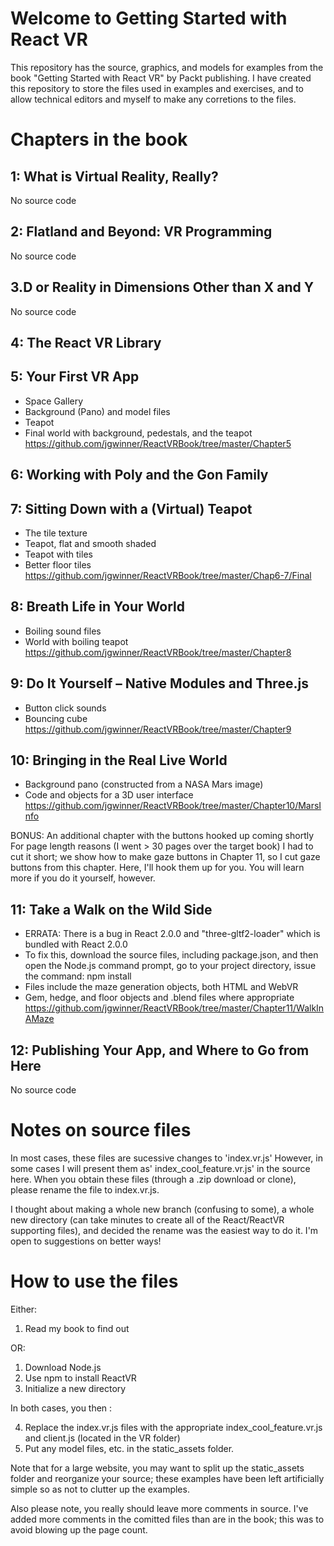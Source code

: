 # Welcome to Getting Started with React VR

This repository has the source, graphics, and models for examples from the book "Getting Started with React VR" by Packt publishing. I have created this repository to store the files used in examples and exercises, and to allow technical editors and myself to make any corretions to the files.

# Chapters in the book

## 1: What is Virtual Reality, Really? 
No source code

## 2: Flatland and Beyond: VR Programming
No source code

## 3.D or Reality in Dimensions Other than X and Y
No source code

## 4: The React VR Library

## 5: Your First VR App 

  - Space Gallery
  - Background (Pano) and model files
  - Teapot
  - Final world with background, pedestals, and the teapot
  https://github.com/jgwinner/ReactVRBook/tree/master/Chapter5 

## 6: Working with Poly and the Gon Family
## 7: Sitting Down with a (Virtual) Teapot

  - The tile texture
  - Teapot, flat and smooth shaded
  - Teapot with tiles
  - Better floor tiles
  https://github.com/jgwinner/ReactVRBook/tree/master/Chap6-7/Final
  
## 8: Breath Life in Your World 

  - Boiling sound files
  - World with boiling teapot
  https://github.com/jgwinner/ReactVRBook/tree/master/Chapter8 

## 9: Do It Yourself – Native Modules and Three.js

  - Button click sounds
  - Bouncing cube 
  https://github.com/jgwinner/ReactVRBook/tree/master/Chapter9

## 10: Bringing in the Real Live World 

  - Background pano (constructed from a NASA Mars image)
  - Code and objects for a 3D user interface
  https://github.com/jgwinner/ReactVRBook/tree/master/Chapter10/MarsInfo
  
  BONUS: An additional chapter with the buttons hooked up coming shortly
    For page length reasons (I went > 30 pages over the target book) I had to cut it short; we show how to make gaze buttons in Chapter 11, so I cut gaze buttons from this chapter. Here, I'll hook them up for you.
    You will learn more if you do it yourself, however.

## 11: Take a Walk on the Wild Side 
  - ERRATA: There is a bug in React 2.0.0 and "three-gltf2-loader" which is bundled with React 2.0.0
  - To fix this, download the source files, including package.json, and then open the Node.js command prompt, go to your project directory, issue the command:
  npm install
  - Files include the maze generation objects, both HTML and WebVR
  - Gem, hedge, and floor objects and .blend files where appropriate
  https://github.com/jgwinner/ReactVRBook/tree/master/Chapter11/WalkInAMaze

## 12: Publishing Your App, and Where to Go from Here

No source code

# Notes on source files

In most cases, these files are sucessive changes to 'index.vr.js' However, in some cases I will present them as' index_cool_feature.vr.js' in the source here. When you obtain these files (through a .zip download or clone), please rename the file to index.vr.js.

I thought about making a whole new branch (confusing to some), a whole new directory (can take minutes to create all of the React/ReactVR supporting files), and decided the rename was the easiest way to do it. I'm open to suggestions on better ways!

# How to use the files

Either:

 1. Read my book to find out

OR:

 1. Download Node.js
 2. Use npm to install ReactVR
 3. Initialize a new directory
 
In both cases, you then :

 4. Replace the index.vr.js files with the appropriate index_cool_feature.vr.js and client.js (located in the VR folder)
 5. Put any model files, etc. in the static_assets folder.
 
 Note that for a large website, you may want to split up the static_assets folder and reorganize your source; these examples have been left artificially simple so as not to clutter up the examples.
 
 Also please note, you really should leave more comments in source. I've added more comments in the comitted files than are in the book; this was to avoid blowing up the page count.



